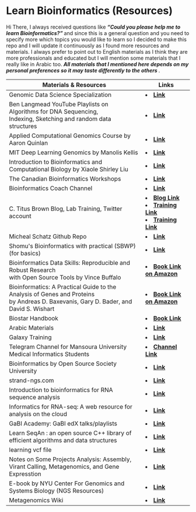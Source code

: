 # Learn Bioinformatics (Resources)
Hi There, I always received questions like <b> <i> “Could you please help me to learn Bioinformatics?”  </i> </b> and since this is a general question and you need to specify more which topics you would like to learn so I decided to make this repo and I will update it continuously as I found more resources and materials. I always prefer to point out to English materials as I think they are more professionals and educated but I will mention some materials that I really like in Arabic too. <b> <i> All materials that I mentioned here depends on my personal preferences so it may taste differently to the others </i> </b>.
  <table>  
        <thead>
           <th> Materials & Resources </th>
           <th> Links </th>
        </thead>
        <tr>
            <td> Genomic Data Science Specialization </td>
            <td> <li> <a href="https://www.coursera.org/specializations/genomic-data-science"> <b> Link </b></a> </li> </td>
       </tr>
          <tr>
            <td> Ben Langmead YouTube Playlists on Algorithms for DNA Sequencing, <br> Indexing, Sketching and random data structures  </td>
            <td> <li> <a href="https://www.youtube.com/user/BenLangmead/playlists"> <b> Link </b></a> </li> </td>
       </tr>
            <tr>
            <td> Applied Computational Genomics Course by Aaron Quinlan  </td>
            <td> <li> <a href="https://github.com/quinlan-lab/applied-computational-genomics"> <b> Link </b></a> </li> </td>
       </tr>
       <tr>
            <td> MIT Deep Learning Genomics by Manolis Kellis   </td>
            <td> <li> <a href="https://mit6874.github.io/"> <b> Link </b></a> </li> </td>
       </tr>
         <tr>
            <td> Introduction to Bioinformatics and Computational Biology by Xiaole Shirley Liu   </td>
            <td> <li> <a href="https://liulab-dfci.github.io/bioinfo-combio/"> <b> Link </b></a> </li> </td>
       </tr>
          <tr>
            <td> The Canadian Bioinformatics Workshops   </td>
            <td> <li> <a href="https://bioinformaticsdotca.github.io/"> <b> Link </b></a> </li> </td>
       </tr>
            <tr>
            <td> Bioinformatics Coach Channel   </td>
            <td> <li> <a href="https://www.youtube.com/channel/UCOJM9xzqDc6-43j2x_vXqCQ"> <b> Link </b></a> </li> </td>
       </tr>
              <tr>
            <td> C. Titus Brown Blog, Lab Training, Twitter account   </td>
            <td> <li> <a href="http://ivory.idyll.org/blog/"> <b> Blog Link </b></a> </li>
                 <li> <a href="https://angus.readthedocs.io/en/2019/"> <b> Training Link </b></a> </li>
                 <li> <a href="https://dib-training.readthedocs.io/en/pub/"> <b> Training Link </b></a> </li> </td>    
       </tr>
         <tr>
            <td> Micheal Schatz Github Repo  </td>
            <td> <li> <a href="https://github.com/schatzlab"> <b> Link </b></a> </li> </td>
       </tr>
       <tr>
            <td> Shomu's Bioinformatics with practical (SBWP) (for basics)   </td>
            <td> <li> <a href="https://www.youtube.com/watch?v=w-uk-_TOgR0&list=PLb0WW0k29aHrF8aZzK17ORTesZsd-lING"> <b> Link </b></a> </li> </td>
       </tr>
         <tr>
            <td> Bioinformatics Data Skills: Reproducible and Robust Research <br> with Open Source Tools by Vince Buffalo   </td>
            <td> <li> <a href="https://www.amazon.com/Bioinformatics-Data-Skills-Reproducible-Research/dp/1449367372"> <b> Book Link on Amazon </b></a> </li> </td>
       </tr>
           <tr>
            <td> Bioinformatics: A Practical Guide to the Analysis of Genes and Proteins <br> by Andreas D. Baxevanis, Gary D. Bader, and David S. Wishart  </td>
            <td> <li> <a href="https://www.amazon.com/Bioinformatics-Practical-Guide-Analysis-Proteins/dp/1119335582"> <b> Book Link on Amazon </b></a> </li> </td>
       </tr>
             <tr>
            <td> Biostar Handbook  </td>
            <td> <li> <a href="https://www.biostarhandbook.com/"> <b> Book Link </b></a> </li> </td>
       </tr>
               <tr>
            <td> Arabic Materials  </td>
            <td> <li> <a href="https://www.youtube.com/watch?v=GHqKnE6LL5Q&list=PLt0thylmbOcl45ysVO_z9Qw_n63pH1DpP"> <b> Link </b></a> </li> </td>
       </tr>
       <tr>
            <td> Galaxy Training  </td>
            <td> <li> <a href="https://training.galaxyproject.org/training-material/"> <b> Link </b></a> </li> </td>
       </tr>
                 <tr>
            <td> Telegram Channel for Mansoura University Medical Informatics Students  </td>
            <td> <li> <a href="https://t.me/+jqTpvLsIh5szNzc0"> <b> Channel Link </b></a> </li> </td>
       </tr>
                   <tr>
            <td> Bioinformatics by Open Source Society University  </td>
            <td> <li> <a href="https://github.com/ossu/bioinformatics"> <b> Link </b></a> </li> </td>
       </tr>
                     <tr>
            <td> strand-ngs.com  </td>
            <td> <li> <a href="https://www.strand-ngs.com/files/manual/reference/toc.html"> <b> Link </b></a> </li> </td>
       </tr>
         <tr>
            <td> Introduction to bioinformatics for RNA sequence analysis  </td>
            <td> <li> <a href="https://rnabio.org/course/"> <b> Link </b></a> </li> </td>
       </tr>
         <tr>
            <td> Informatics for RNA-seq: A web resource for analysis on the cloud  </td>
            <td> <li> <a href="https://github.com/griffithlab/rnaseq_tutorial"> <b> Link </b></a> </li> </td>
        </tr>
        <tr>
            <td> GaBI Academy: GaBI edX talks/playlists  </td>
            <td> <li> <a href="https://www.youtube.com/channel/UCOnantUhzNxZxqn_SpIFTJg/playlists"> <b> Link </b></a> </li> </td>
        </tr>
          <tr>
            <td> Learn SeqAn : an open source C++ library of efficient algorithms and data structures </td>
            <td> <li> <a href="https://seqan.readthedocs.io/en/seqan-v1.4.2/Tutorial.html"> <b> Link </b></a> </li> </td>
        </tr>
         <tr>
            <td> learning vcf file </td>
            <td> <li> <a href="https://github.com/davetang/learning_vcf_file"> <b> Link </b></a> </li> </td>
        </tr>
        <tr>
          <td> Notes on Some Projects Analysis: Assembly, Virant Calling, Metagenomics, and Gene Expresstion </td>
           <td> <li> <a href="https://github.com/njdbickhart/labnotes"> <b> Link </b></a> </li> </td>   
       </tr>
        <tr> 
          <td> E-book by NYU Center For Genomics and Systems Biology (NGS Resources)   </td>
          <td> <li> <a href="https://learn.gencore.bio.nyu.edu/"> <b> Link </b></a> </li> </td>  
        </tr>
        <tr> 
          <td> Metagenomics Wiki   </td>
          <td> <li> <a href="https://www.metagenomics.wiki/pdf"> <b> Link </b></a> </li> </td>  
        </tr>
  </table>
